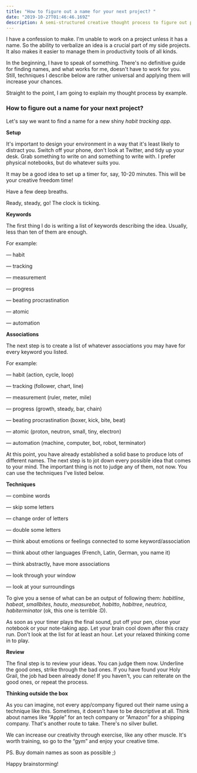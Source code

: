 ```yaml
---
title: "How to figure out a name for your next project? "
date: "2019-10-27T01:46:46.169Z"
description: A semi-structured creative thought process to figure out project names.
---
```


I have a confession to make.
I'm unable to work on a project unless it has a name.
So the ability to verbalize an idea is a crucial part of my side projects.
It also makes it easier to manage them in productivity tools of all kinds.

In the beginning, I have to speak of something.
There's no definitive guide for finding names, and what works for me, doesn't have to work for you.
Still, techniques I describe below are rather universal and applying them will increase your chances.

Straight to the point, I am going to explain my thought process by example.

### How to figure out a name for your next project?

Let's say we want to find a name for a new shiny _habit tracking app_.

**Setup**

It's important to design your environment in a way that it's least likely to distract you.
Switch off your phone, don't look at Twitter, and tidy up your desk.
Grab something to write on and something to write with.
I prefer physical notebooks, but do whatever suits you.

It may be a good idea to set up a timer for, say, 10-20 minutes.
This will be your creative freedom time!

Have a few deep breaths.

Ready, steady, go! The clock is ticking.

**Keywords**

The first thing I do is writing a list of keywords describing the idea.
Usually, less than ten of them are enough.

For example:

— habit

— tracking

— measurement

— progress

— beating procrastination

— atomic

— automation

**Associations**

The next step is to create a list of whatever associations you may have for every keyword you listed.

For example:

— habit (action, cycle, loop)

— tracking (follower, chart, line)

— measurement (ruler, meter, mile)

— progress (growth, steady, bar, chain)

— beating procrastination (boxer, kick, bite, beat)

— atomic (proton, neutron, small, tiny, electron)

— automation (machine, computer, bot, robot, terminator)

At this point, you have already established a solid base to produce lots of different names.
The next step is to jot down every possible idea that comes to your mind.
The important thing is not to judge any of them, not now.
You can use the techniques I've listed below.

**Techniques**

— combine words

— skip some letters

— change order of letters

— double some letters

— think about emotions or feelings connected to some keyword/association

— think about other languages (French, Latin, German, you name it)

— think abstractly, have more associations

— look through your window

— look at your surroundings

To give you a sense of what can be an output of following them: _habitline_, _habeat_, _smallbites_, _hauto_, _measurebot_, _habitto_, _habitree_, _neutrica_, _habiterminator_ (ok, this one is terrible :D).

As soon as your timer plays the final sound, put off your pen, close your notebook or your note-taking app.
Let your brain cool down after this crazy run.
Don't look at the list for at least an hour.
Let your relaxed thinking come in to play.

**Review**

The final step is to review your ideas.
You can judge them now.
Underline the good ones, strike through the bad ones.
If you have found your Holy Grail, the job had been already done!
If you haven't, you can reiterate on the good ones, or repeat the process.

**Thinking outside the box**

As you can imagine, not every app/company figured out their name using a technique like this.
Sometimes, it doesn't have to be descriptive at all.
Think about names like “Apple” for an tech company or “Amazon” for a shipping company.
That's another route to take.
There's no silver bullet.

We can increase our creativity through exercise, like any other muscle.
It's worth training, so go to the “gym” and enjoy your creative time.

PS. Buy domain names as soon as possible ;)

Happy brainstorming!
